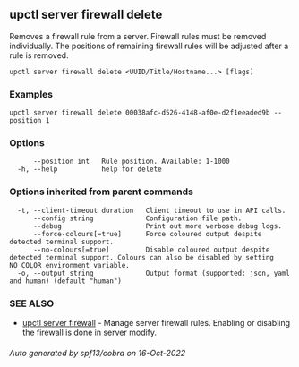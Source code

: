 ## upctl server firewall delete

Removes a firewall rule from a server. Firewall rules must be removed individually. The positions of remaining firewall rules will be adjusted after a rule is removed.

```
upctl server firewall delete <UUID/Title/Hostname...> [flags]
```

### Examples

```
upctl server firewall delete 00038afc-d526-4148-af0e-d2f1eeaded9b --position 1
```

### Options

```
      --position int   Rule position. Available: 1-1000
  -h, --help           help for delete
```

### Options inherited from parent commands

```
  -t, --client-timeout duration   Client timeout to use in API calls.
      --config string             Configuration file path.
      --debug                     Print out more verbose debug logs.
      --force-colours[=true]      Force coloured output despite detected terminal support.
      --no-colours[=true]         Disable coloured output despite detected terminal support. Colours can also be disabled by setting NO_COLOR environment variable.
  -o, --output string             Output format (supported: json, yaml and human) (default "human")
```

### SEE ALSO

* [upctl server firewall](upctl_server_firewall.md)	 - Manage server firewall rules. Enabling or disabling the firewall is done in server modify.

###### Auto generated by spf13/cobra on 16-Oct-2022

